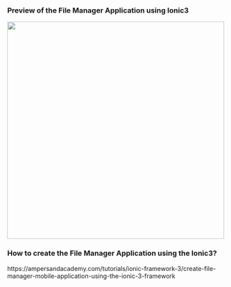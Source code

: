 

<h3>Preview of the File Manager Application using Ionic3 </h3>
<img src="https://github.com/bharathirajatut/ionic3/blob/master/FileManagerApp/ionic-file-manager-app.png" 
width="500">

<h3> How to create the File Manager Application using the Ionic3?</h3>
https://ampersandacademy.com/tutorials/ionic-framework-3/create-file-manager-mobile-application-using-the-ionic-3-framework
